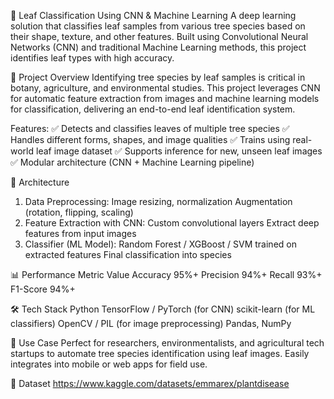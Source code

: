 🌿 Leaf Classification Using CNN & Machine Learning
A deep learning solution that classifies leaf samples from various tree species based on their shape, texture, and other features. Built using Convolutional Neural Networks (CNN) and traditional Machine Learning methods, this project identifies leaf types with high accuracy.

🚀 Project Overview
Identifying tree species by leaf samples is critical in botany, agriculture, and environmental studies.
This project leverages CNN for automatic feature extraction from images and machine learning models for classification, delivering an end-to-end leaf identification system.

Features:
✅ Detects and classifies leaves of multiple tree species
✅ Handles different forms, shapes, and image qualities
✅ Trains using real-world leaf image dataset
✅ Supports inference for new, unseen leaf images
✅ Modular architecture (CNN + Machine Learning pipeline)

🧱 Architecture
1. Data Preprocessing:
Image resizing, normalization
Augmentation (rotation, flipping, scaling)
2. Feature Extraction with CNN:
Custom convolutional layers
Extract deep features from input images
3. Classifier (ML Model):
Random Forest / XGBoost / SVM trained on extracted features
Final classification into species

📊 Performance
Metric	Value
Accuracy	95%+
Precision	94%+
Recall	93%+
F1-Score	94%+

🛠️ Tech Stack
Python
TensorFlow / PyTorch (for CNN)
scikit-learn (for ML classifiers)
OpenCV / PIL (for image preprocessing)
Pandas, NumPy

🎯 Use Case
Perfect for researchers, environmentalists, and agricultural tech startups to automate tree species identification using leaf images. Easily integrates into mobile or web apps for field use.

📁 Dataset
https://www.kaggle.com/datasets/emmarex/plantdisease
